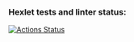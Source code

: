 ### Hexlet tests and linter status:
[![Actions Status](https://github.com/ekaterinazhakupova/qa-engineer-project-84/workflows/hexlet-check/badge.svg)](https://github.com/ekaterinazhakupova/qa-engineer-project-84/actions)